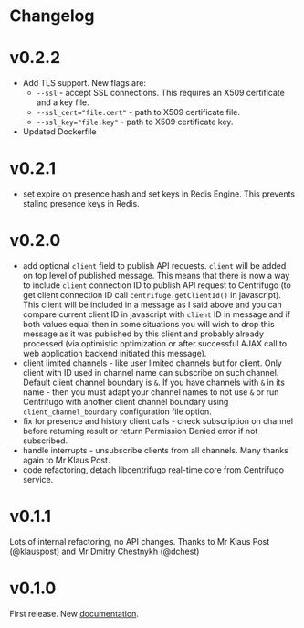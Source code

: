 # Changelog

v0.2.2
======

* Add TLS support. New flags are:
  * `--ssl`                   - accept SSL connections. This requires an X509 certificate and a key file.
  * `--ssl_cert="file.cert"`  - path to X509 certificate file.
  * `--ssl_key="file.key"`    - path to X509 certificate key.
* Updated Dockerfile

v0.2.1
======

* set expire on presence hash and set keys in Redis Engine. This prevents staling presence keys in Redis.

v0.2.0
======

* add optional `client` field to publish API requests. `client` will be added on top level of
	published message. This means that there is now a way to include `client` connection ID to
	publish API request to Centrifugo (to get client connection ID call `centrifuge.getClientId()` in
	javascript). This client will be included in a message as I said above and you can compare
	current client ID in javascript with `client` ID in message and if both values equal then in
	some situations you will wish to drop this message as it was published by this client and
	probably already processed (via optimistic optimization or after successful AJAX call to web
	application backend initiated this message).
* client limited channels - like user limited channels but for client. Only client with ID used in
	channel name can subscribe on such channel. Default client channel boundary is `&`. If you have
	channels with `&` in its name - then you must adapt your channel names to not use `&` or run Centrifugo with another client channel boundary using `client_channel_boundary` configuration
	file option.
* fix for presence and history client calls - check subscription on channel before returning result
	or return Permission Denied error if not subscribed.
* handle interrupts - unsubscribe clients from all channels. Many thanks again to Mr Klaus Post.
* code refactoring, detach libcentrifugo real-time core from Centrifugo service.

v0.1.1
======

Lots of internal refactoring, no API changes. Thanks to Mr Klaus Post (@klauspost) and Mr Dmitry Chestnykh (@dchest)

v0.1.0
======

First release. New [documentation](http://fzambia.gitbooks.io/centrifugal/content/).